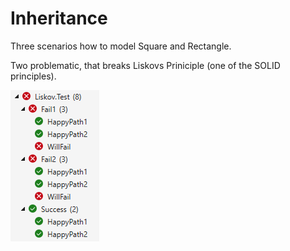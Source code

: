 # Inheritance

Three scenarios how to model Square and Rectangle.

Two problematic, that breaks Liskovs Priniciple (one of the SOLID principles).

![](test-results.png)